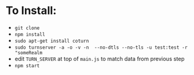# To Install:
- `git clone`
- `npm install`
- `sudo apt-get install coturn`
- `sudo turnserver -a -o -v -n  --no-dtls --no-tls -u test:test -r "someRealm`
- edit `TURN_SERVER` at top of `main.js` to match data from previous step
- `npm start`
